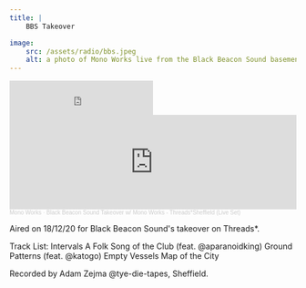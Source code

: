 ```yaml
---
title: | 
    BBS Takeover

image:
    src: /assets/radio/bbs.jpeg
    alt: a photo of Mono Works live from the Black Beacon Sound basement
---
```


<iframe width="50%" height="60" src="https://player-widget.mixcloud.com/widget/iframe/?hide_cover=1&mini=1&feed=%2FThreadsRadio%2Fblack-beacon-sound-takeover-w-mono-works-threadssheffield-18-dec-20%2F" frameborder="0" ></iframe>

<iframe width="100%" height="166" scrolling="no" frameborder="no" allow="autoplay" src="https://w.soundcloud.com/player/?url=https%3A//api.soundcloud.com/tracks/939389584&color=%23000000&auto_play=false&hide_related=false&show_comments=true&show_user=true&show_reposts=false&show_teaser=true"></iframe><div style="font-size: 10px; color: #cccccc;line-break: anywhere;word-break: normal;overflow: hidden;white-space: nowrap;text-overflow: ellipsis; font-family: Interstate,Lucida Grande,Lucida Sans Unicode,Lucida Sans,Garuda,Verdana,Tahoma,sans-serif;font-weight: 100;"><a href="https://soundcloud.com/monoworks" title="Mono Works" target="_blank" style="color: #cccccc; text-decoration: none;">Mono Works</a> · <a href="https://soundcloud.com/monoworks/threads-set" title="Black Beacon Sound Takeover w/ Mono Works - Threads*Sheffield (Live Set)" target="_blank" style="color: #cccccc; text-decoration: none;">Black Beacon Sound Takeover w/ Mono Works - Threads*Sheffield (Live Set)</a></div>

Aired on 18/12/20 for Black Beacon Sound's takeover on Threads*.

Track List:
Intervals
A Folk Song of the Club (feat. @aparanoidking)
Ground
Patterns (feat. @katogo)
Empty Vessels
Map of the City

Recorded by Adam Zejma @tye-die-tapes, Sheffield.